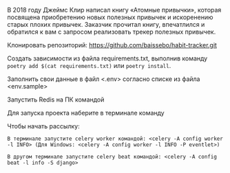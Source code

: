 В 2018 году Джеймс Клир написал книгу «Атомные привычки», которая посвящена приобретению новых полезных привычек и
искоренению старых плохих привычек. Заказчик прочитал книгу, впечатлился и обратился к вам с запросом реализовать трекер
полезных привычек.

Клонировать репозиторий: <https://github.com/baissebo/habit-tracker.git>

Создать зависимости из файла requirements.txt, выполнив команду `poetry add $(cat requirements.txt)` или `poetry install`.

Заполнить свои данные в файл <.env> согласно списке из файла <env.sample>

Запустить Redis на ПК командой <redis-server>

Для запуска проекта наберите в терминале команду <python manage.py runserver>

Чтобы начать рассылку:

    В терминале запустите celery worker командой: <celery -A config worker -l INFO> (Для Windows: <celery -A config worker -l INFO -P eventlet>)

    В другом терминале запустите celery beat командой: <celery -A config beat -l info -S django>
